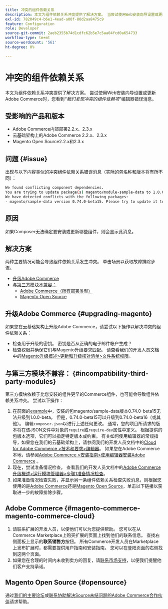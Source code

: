 ```yaml
---
title: 冲突的组件依赖关系
description: 本文为组件依赖关系冲突提供了解决方案。 当尝试使用Web安装向导设置或更新Adobe Commerce时，您会看到*“我们发现了冲突的组件依赖项”*编辑器错误消息。
exl-id: 782049c4-b6e1-4ead-a00f-80d2aa8475c9
feature: Configuration
role: Developer
source-git-commit: 2aeb2355b74d1cdfc62b5e7c5aa04fcd0a654733
workflow-type: tm+mt
source-wordcount: '561'
ht-degree: 0%

---
```


# 冲突的组件依赖关系

本文为组件依赖关系冲突提供了解决方案。 尝试使用Web安装向导设置或更新Adobe Commerce时，您看到&#x200B;*“我们发现冲突的组件依赖项”*&#x200B;编辑器错误消息。

## 受影响的产品和版本

* Adobe Commerce内部部署2.2.x、2.3.x
* 云基础架构上的Adobe Commerce 2.2.x、2.3.x
* Magento Open Source2.2.x和2.3.x


## 问题 {#issue}

出现与以下内容类似的冲突组件依赖关系错误消息（实际的包名称和版本将有所不同）：

```bash
We found conflicting component dependencies.
You are trying to update package(s) magento/module-sample-data to 1.0.0-beta
We have detected conflicts with the following packages:
- magento/sample-data version 0.74.0-beta15. Please try to update it to one of the following package versions: 0.74.0-beta16, 0.74.0-beta14, 0.74.0-beta13, 0.74.0-beta12, 0.74.0-beta11, 0.74.0-beta10, 0.74.0-beta9, 0.74.0-beta8, 0.74.0-beta7
```

## 原因

如果Composer无法确定要安装或更新哪些组件，则会显示此消息。

## 解决方案

两种主要情况可能会导致组件依赖关系发生冲突。 单击场景以获取故障排除步骤。

* [升级Adobe Commerce](#upgrading-magento)
* [与第三方模块不兼容：](#incompatibility-third-party-modules)
   * [Adobe Commerce（所有部署类型）](#magento-commerce-magento-commerce-cloud)
   * [Magento Open Source](#opensource)

## 升级Adobe Commerce {#upgrading-magento}

如果您在云基础架构上升级Adobe Commerce，请尝试以下操作以解决冲突的组件依赖关系：

* 检查用于升级的密钥。 密钥是否从正确的电子邮件帐户生成？
* 检查权限并确保它们与Magento升级要求匹配。 请查看我们的开发人员文档中的[Magento升级概述>更新和升级核对清单>文件系统权限](https://experienceleague.adobe.com/zh-hans/docs/commerce-operations/upgrade-guide/prepare/prerequisites#verify-file-system-permissions)。

## 与第三方模块不兼容： {#incompatibility-third-party-modules}

第三方模块依赖于比您安装的组件更早的Commerce组件，也可能会导致组件依赖关系冲突。 尝试以下操作：

1. 在前面的[example](#issue)中，安装的包magento/sample-data版本0.74.0-beta15无法升级到1.0.0-beta。 但是，0.74.0-beta15可以升级到0.74.0-beta16（或其他）。 编辑`composer.json`以进行上述任何更改。 通常，您的项目所请求的版本将在该JSON文件中对象的`require`或`require-dev`属性中定义。 根据提供的包版本选项，它们可以指定特定版本或约束。 有关如何使用编辑器的常规指导，如果您在我们的云基础架构上，请参阅我们的开发人员文档中的[Cloud for Adobe Commerce >技术和要求>编辑器](https://experienceleague.adobe.com/zh-hans/docs/commerce-cloud-service/user-guide/develop/overview#files)。 如果您在Adobe Commerce本地，请参阅[Adobe Commerce >安装指南>使用编辑器安装Adobe Commerce](https://experienceleague.adobe.com/zh-hans/docs/commerce-operations/installation-guide/composer) 。
1. 现在，尝试准备情况检查。 查看我们的开发人员文档中的[Adobe Commerce升级概述>运行模块管理器>步骤1准备情况检查](https://experienceleague.adobe.com/zh-hans/docs/commerce-operations/upgrade-guide/overview)。
1. 如果准备情况检查失败，并显示另一条组件依赖关系检查失败消息，则根据您使用的是[Adobe Commerce](#magento-commerce-magento-commerce-cloud)还是[Magento Open Source](#opensource)，单击以下链接以获取进一步的故障排除步骤。

## Adobe Commerce {#magento-commerce-magento-commerce-cloud}

1. 请联系扩展的开发人员，以便他们可以为您提供帮助。 您可以在从Commerce Marketplace上购买扩展的页面上找到他们的联系信息。 查找右侧面板上显示的&#x200B;**联系销售方**&#x200B;按钮。 所有Commerce开发人员在Marketplace上发布扩展时，都需要提供用户指南和安装指南。 您可以在登陆页面的右侧找到这两个页面。
1. 如果您在合理的时间内未收到卖方的回复，请[联系市场支持](mailto:commercemarketplacesupport@adobe.com)，以便我们提醒他们客户支持承诺。

## Magento Open Source {#opensource}

通过[我们的主要论坛](https://community.magento.com/)或[联系协助解决Source未结问题的Adobe Commerce合作伙伴](https://magento.com/find-a-partner)请求帮助。
